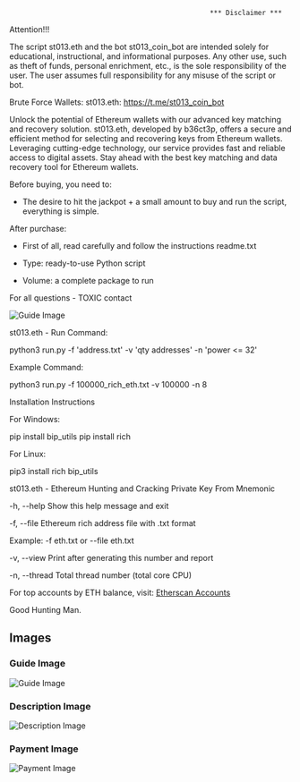                                                       *** Disclaimer ***



Attention!!! 

The script st013.eth and the bot st013_coin_bot are intended solely for educational, instructional, and informational purposes. Any other use, such as theft of funds, personal enrichment, etc., is the sole responsibility of the user. The user assumes full responsibility for any misuse of the script or bot.

Brute Force Wallets: st013.eth: https://t.me/st013_coin_bot

Unlock the potential of Ethereum wallets with our advanced key matching and recovery solution. st013.eth, developed by b36ct3p, offers a secure and efficient method for selecting and recovering keys from Ethereum wallets. Leveraging cutting-edge technology, our service provides fast and reliable access to digital assets. Stay ahead with the best key matching and data recovery tool for Ethereum wallets.

Before buying, you need to:

- The desire to hit the jackpot + a small amount to buy and run the script, everything is simple.

After purchase:

- First of all, read carefully and follow the instructions readme.txt

- Type: ready-to-use Python script

- Volume: a complete package to run

For all questions - TOXIC contact

![Guide Image](https://i.ibb.co/FgTNMcK/guide-image.png)

st013.eth - Run Command:

  python3 run.py -f 'address.txt' -v 'qty addresses' -n 'power <= 32'

Example Command:

  python3 run.py -f 100000_rich_eth.txt -v 100000 -n 8

Installation Instructions

For Windows:

  pip install bip_utils
  pip install rich

For Linux:

  pip3 install rich bip_utils

st013.eth - Ethereum Hunting and Cracking Private Key From Mnemonic

  -h, --help    Show this help message and exit
  
  -f, --file    Ethereum rich address file with .txt format
  
  Example: -f eth.txt or --file eth.txt
  
  -v, --view    Print after generating this number and report
  
  -n, --thread  Total thread number (total core CPU)

For top accounts by ETH balance, visit: [Etherscan Accounts](https://etherscan.io/accounts)

Good Hunting Man.

## Images

### Guide Image
![Guide Image](https://i.ibb.co/FgTNMcK/guide-image.png)

### Description Image
![Description Image](https://i.ibb.co/KFLhT6d/description-image.png)

### Payment Image
![Payment Image](https://i.ibb.co/HNNh99y/payment-image.png)


